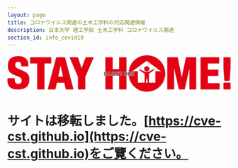 ```yaml
---
layout: page
title: コロナウイルス関連の土木工学科の対応関連情報
description: 日本大学 理工学部 土木工学科 コロナウイルス関連
section_id: info_covid19
---
```

![STAY HOME](images/stay_home.jpg)
# サイトは移転しました。[https://cve-cst.github.io](https://cve-cst.github.io)をご覽ください。
